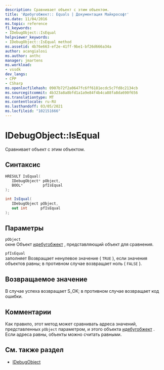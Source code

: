 ```yaml
---
description: Сравнивает объект с этим объектом.
title: 'Идебугобжект:: Equals | Документация Майкрософт'
ms.date: 11/04/2016
ms.topic: reference
f1_keywords:
- IDebugObject::IsEqual
helpviewer_keywords:
- IDebugObject::IsEqual method
ms.assetid: 4b76e663-ef2e-41ff-9be1-bf26d666a34a
author: acangialosi
ms.author: anthc
manager: jmartens
ms.workload:
- vssdk
dev_langs:
- CPP
- CSharp
ms.openlocfilehash: 0907b72f2a0647fc6ff6181ecdc5c7fd8c2134cb
ms.sourcegitcommit: 4b323a8a8bfd1a1a9e84f4b4ca88fa8da690f656
ms.translationtype: MT
ms.contentlocale: ru-RU
ms.lasthandoff: 03/05/2021
ms.locfileid: "102151666"
---
```

# <a name="idebugobjectisequal"></a>IDebugObject::IsEqual
Сравнивает объект с этим объектом.

## <a name="syntax"></a>Синтаксис

```cpp
HRESULT IsEqual( 
   IDebugObject* pObject,
   BOOL*         pfIsEqual
);
```

```csharp
int IsEqual(
   IDebugObject pObject,
   out int      pfIsEqual
);
```

## <a name="parameters"></a>Параметры
`pObject`\
окне Объект [идебугобжект](../../../extensibility/debugger/reference/idebugobject.md) , представляющий объект для сравнения.

`pfIsEqual`\
заполняет Возвращает ненулевое значение ( `TRUE` ), если значения объектов равны; в противном случае возвращает ноль ( `FALSE` ).

## <a name="return-value"></a>Возвращаемое значение
 В случае успеха возвращает S_OK; в противном случае возвращает код ошибки.

## <a name="remarks"></a>Комментарии
 Как правило, этот метод может сравнивать адреса значений, представленных `pObject` параметром, и этого объекта [идебугобжект](../../../extensibility/debugger/reference/idebugobject.md) . Если адреса равны, объекты можно считать равными.

## <a name="see-also"></a>См. также раздел
- [IDebugObject](../../../extensibility/debugger/reference/idebugobject.md)
